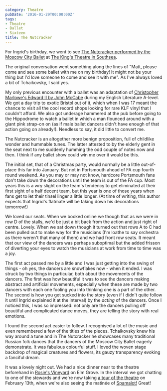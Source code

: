 ```yaml
---
category: Theatre
pubDate: '2016-01-29T00:00:00Z'
tags:
- Theatre
- Ballet
- Sixteen
title: The Nutcracker
---
```

For Ingrid's birthday, we went to see [The Nutcracker performed by the Moscow City Ballet](http://moscowcityballet.com/en/repertoire/ballet/1) at [The King's Theatre in Southsea](http://kingsportsmouth.co.uk).

The original conversation went something along the lines of "Matt, please come and see some ballet with me on my birthday! It might not be your thing but I'd love someone to come and see it with me". As I've always loved a bit of Tchaikovsky, I said yes.

My only previous encounter with a ballet was an adaptation of [Christopher Marlowe's Edward II by John McCabe](https://en.m.wikipedia.org/wiki/Edward_II_(ballet)) during my English Literature A-level. We got a day trip to exotic Bristol out of it, which when I was 17 meant the chance to visit all the cool record shops looking for rare KLF vinyl that I couldn't afford. We also got underage hammered at the pub before going to the Hippodrome to watch a ballet in which a man flounced around with a giant pink strap-on on (as if male ballet dancers didn't have enough of that action going on already!). Needless to say, it did little to convert me.

The Nutcracker is an altogether more benign proposition, full of childlike wonder and hummable tunes. The latter attested to by the elderly gent in the seat next to me suddenly humming the odd couple of notes now and then. I think if any ballet show could win me over it would be this.

The initial set, that of a Christmas party, would normally be a little out-of-place this far into January. But not in Portsmouth ahead of FA cup fourth round weekend. As you may or may not know, hardcore Portsmouth fans don't take down the decorations until the team is out of the FA cup. Most years this is a wry slight on the team's tendency to get eliminated at their first sight of a half decent team, but this year is one of those years when fans get to let their tinsel linger a little longer. (At time of writing, this author expects that Ingrid's flatmate will be taking down his decorations tomorrow!)

We loved our seats. When we booked online we though that as we were in row D of the stalls, we'd be just a bit back from the action and just right of centre. Lovely. When we sat down though it turned out that rows A to C had been pulled out to make way for the musicians (I'm loathe to say orchestra as there weren't that many of them) and we had front row seats. It meant that our view of the dancers was perhaps suboptimal but the added frisson of diverting your eyes to watch the musicians at work from time to time was a joy.

The first act passed me by a little and I was just getting into the swing of things - oh yes, the dancers are snowflakes now - when it ended. I was struck by two things in particular, both about the movements of the dancers. The first was how beautiful it was to see the dancers making abstract and artificial movements, especially when these are made by two dancers with each one fooling you into thinking one is a part of the other. The second is how you get sucked into the story (even if I didn't quite follow it until Ingrid explained it at the interval) by the _acting_ of the dancers. Once I noticed this, I was so impressed: not only are the dancers pulling off beautiful and complicated dance moves, they are telling the story with real emotions.

I found the second act easier to follow. I recognised a lot of the music and even remembered a few of the titles of the pieces. Tchaikovsky knew his way around a tune and in The Nutcracker he showcases many traditional Russian folk dances that the dancers of the Moscow City Ballet eagerly demonstrate. It was fabulous colourful stuff. I loved the woven stage backdrop of magical creatures and flowers, its gauzy transparency evoking a fanciful dream.

It was a lovely night out. We had a nice dinner near to the theatre beforehand in [Rosie's Vineyard](http://rosies-vineyard.co.uk) on Elm Grove. In the interval we got chatting to one of the stewards and we're now taking [a tour of the theatre](http://kingsportsmouth.co.uk/whats-on/tours-and-talks/theatre-tours/) on February 13th, when we're also seeing the matinée of [Spamalot!](http://kingsportsmouth.co.uk/whats-on/musical/spamalot/) Great!